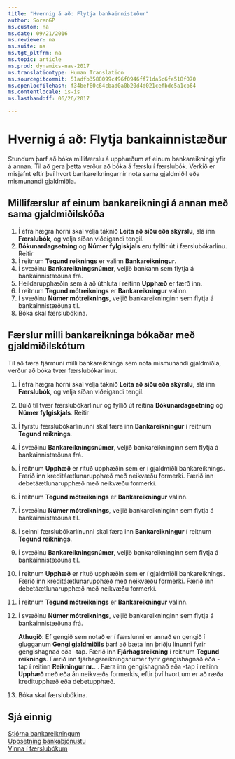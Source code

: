 ```yaml
---
title: "Hvernig á að: Flytja bankainnistæður"
author: SorenGP
ms.custom: na
ms.date: 09/21/2016
ms.reviewer: na
ms.suite: na
ms.tgt_pltfrm: na
ms.topic: article
ms.prod: dynamics-nav-2017
ms.translationtype: Human Translation
ms.sourcegitcommit: 51adfb3588099c496f0946ff71da5c6fe518f070
ms.openlocfilehash: f34bef80c64cbad0a0b20d4d021cefbdc5a1cb64
ms.contentlocale: is-is
ms.lasthandoff: 06/26/2017

---
```


# <a name="how-to-transfer-bank-funds"></a>Hvernig á að: Flytja bankainnistæður
Stundum þarf að bóka millifærslu á upphæðum af einum bankareikningi yfir á annan. Til að gera þetta verður að bóka á færslu í færslubók. Verkið er misjafnt eftir því hvort bankareikningarnir nota sama gjaldmiðil eða mismunandi gjaldmiðla.

## <a name="to-post-a-transfer-between-bank-accounts-with-the-same-currency-code"></a>Millifærslur af einum bankareikningi á annan með sama gjaldmiðilskóða
1. Í efra hægra horni skal velja táknið **Leita að síðu eða skýrslu**, slá inn **Færslubók**, og velja síðan viðeigandi tengil.
2. **Bókunardagsetning** og **Númer fylgiskjals** eru fylltir út í færslubókarlínu. Reitir
3. Í reitnum **Tegund reiknings** er valinn **Bankareikningur**.
4. Í svæðinu **Bankareikningsnúmer**,  veljið bankann sem flytja á bankainnistæðuna frá.
5. Heildarupphæðin sem á að úthluta í reitinn  **Upphæð** er færð inn.
6. Í reitnum **Tegund mótreiknings** er **Bankareikningur** valinn.
7. Í svæðinu **Númer mótreiknings**,  veljið bankareikninginn sem flytja á bankainnistæðuna til.
8. Bóka skal færslubókina.

## <a name="to-post-a-transfer-between-bank-accounts-with-different-currency-codes"></a>Færslur milli bankareikninga bókaðar með gjaldmiðilskótum
Til að færa fjármuni milli bankareikninga sem nota mismunandi gjaldmiðla, verður að bóka tvær færslubókarlínur.

1. Í efra hægra horni skal velja táknið **Leita að síðu eða skýrslu**, slá inn **Færslubók**, og velja síðan viðeigandi tengil.
2. Búið til tvær færslubókarlínur og fyllið út reitina **Bókunardagsetning** og **Númer fylgiskjals**. Reitir
3. Í fyrstu færslubókarlínunni skal færa inn **Bankareikningur** í reitnum **Tegund reiknings**.
4. Í svæðinu **Bankareikningsnúmer**,  veljið bankareikninginn sem flytja á bankainnistæðuna frá.
5. Í reitnum **Upphæð** er rituð upphæðin sem er í gjaldmiðli bankareiknings. Færið inn kreditáætlunarupphæð með neikvæðu formerki. Færið inn debetáætlunarupphæð með neikvæðu formerki.
6. Í reitnum **Tegund mótreiknings** er **Bankareikningur** valinn.
7. Í svæðinu **Númer mótreiknings**,  veljið bankareikninginn sem flytja á bankainnistæðuna til.
8. Í seinni færslubókarlínunni skal færa inn **Bankareikningur** í reitnum **Tegund reiknings**.
9. Í svæðinu **Bankareikningsnúmer**,  veljið bankareikninginn sem flytja á bankainnistæðuna til.
10. Í reitnum **Upphæð** er rituð upphæðin sem er í gjaldmiðli bankareiknings. Færið inn kreditáætlunarupphæð með neikvæðu formerki. Færið inn debetáætlunarupphæð með neikvæðu formerki.
11. Í reitnum **Tegund mótreiknings** er **Bankareikningur** valinn.  
12. Í svæðinu **Númer mótreiknings**,  veljið bankareikninginn sem flytja á bankainnistæðuna frá.

    **Athugið**: Ef gengið sem notað er í færslunni er annað en gengið í glugganum **Gengi gjaldmiðils** þarf að bæta inn þriðju línunni fyrir gengishagnað eða -tap. Færið inn **Fjárhagsreikning** í reitnum **Tegund reiknings**. Færið inn fjárhagsreikningsnúmer fyrir gengishagnað eða -tap í reitinn **Reikningur nr.**. . Færa inn gengishagnað eða -tap í reitinn **Upphæð** með eða án neikvæðs formerkis, eftir því hvort um er að ræða kreditupphæð eða debetupphæð.
13. Bóka skal færslubókina.

## <a name="see-also"></a>Sjá einnig  
[Stjórna bankareikningum](bank-manage-bank-accounts.md)  
[Uppsetning bankaþjónustu](bank-setup-banking.md)  
[Vinna í færslubókum](ui-work-general-journals.md)

